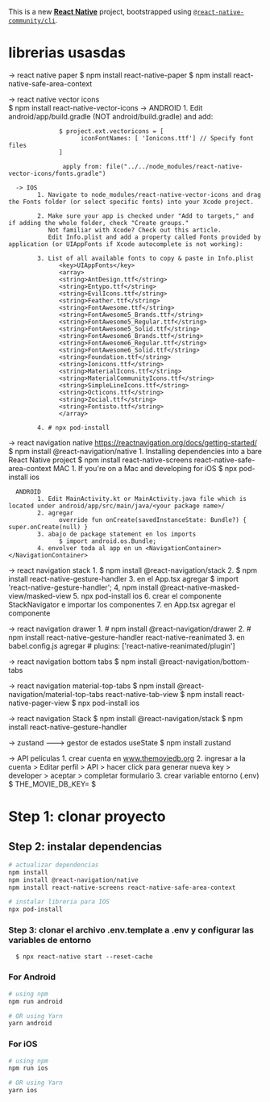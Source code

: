 This is a new [**React Native**](https://reactnative.dev) project, bootstrapped using [`@react-native-community/cli`](https://github.com/react-native-community/cli).

# librerias usasdas
-> react native paper
      $ npm install react-native-paper
      $ npm install react-native-safe-area-context
      <!-- para q codigo se lea para IOS -> $ npx pod-install NO USAR, da error-->
      
-> react native vector icons      
      $ npm install react-native-vector-icons
      -> ANDROID
            1. Edit android/app/build.gradle (NOT android/build.gradle) and add:

                  $ project.ext.vectoricons = [
                        iconFontNames: [ 'Ionicons.ttf'] // Specify font files
                  ]

                   apply from: file("../../node_modules/react-native-vector-icons/fonts.gradle")

      -> IOS
            1. Navigate to node_modules/react-native-vector-icons and drag the Fonts folder (or select specific fonts) into your Xcode project.

            2. Make sure your app is checked under "Add to targets," and if adding the whole folder, check "Create groups."
               Not familiar with Xcode? Check out this article.
               Edit Info.plist and add a property called Fonts provided by application (or UIAppFonts if Xcode autocomplete is not working):

            3. List of all available fonts to copy & paste in Info.plist
                  <key>UIAppFonts</key>
                  <array>
                  <string>AntDesign.ttf</string>
                  <string>Entypo.ttf</string>
                  <string>EvilIcons.ttf</string>
                  <string>Feather.ttf</string>
                  <string>FontAwesome.ttf</string>
                  <string>FontAwesome5_Brands.ttf</string>
                  <string>FontAwesome5_Regular.ttf</string>
                  <string>FontAwesome5_Solid.ttf</string>
                  <string>FontAwesome6_Brands.ttf</string>
                  <string>FontAwesome6_Regular.ttf</string>
                  <string>FontAwesome6_Solid.ttf</string>
                  <string>Foundation.ttf</string>
                  <string>Ionicons.ttf</string>
                  <string>MaterialIcons.ttf</string>
                  <string>MaterialCommunityIcons.ttf</string>
                  <string>SimpleLineIcons.ttf</string>
                  <string>Octicons.ttf</string>
                  <string>Zocial.ttf</string>
                  <string>Fontisto.ttf</string>
                  </array>

            4. # npx pod-install


-> react navigation native https://reactnavigation.org/docs/getting-started/
      $ npm install @react-navigation/native
      1. Installing dependencies into a bare React Native project
            $ npm install react-native-screens react-native-safe-area-context
      MAC 
            1. If you're on a Mac and developing for iOS
                  $ npx pod-install ios

      ANDROID
            1. Edit MainActivity.kt or MainActivity.java file which is located under android/app/src/main/java/<your package name>/
            2. agregar
                  override fun onCreate(savedInstanceState: Bundle?) { super.onCreate(null) }
            3. abajo de package statement en los imports 
                  $ import android.os.Bundle;
            4. envolver toda al app en un <NavigationContainer> </NavigationContainer> 


->  react navigation stack
      1. $ npm install @react-navigation/stack
      2. $ npm install react-native-gesture-handler
      3. en el App.tsx agregar 
            $ import 'react-native-gesture-handler';
      4, npm install @react-native-masked-view/masked-view
      5. npx pod-install ios
      6. crear el componente StackNavigator e importar los componentes
      7. en App.tsx agregar el componente   <tackNavigator />


->  react navigation drawer
      1. # npm install @react-navigation/drawer
      2. # npm install react-native-gesture-handler react-native-reanimated
      3. en babel.config.js agregar
            #  plugins: ['react-native-reanimated/plugin']

-> react navigation bottom tabs
      $ npm install @react-navigation/bottom-tabs
            
-> react navigation material-top-tabs
      $ npm install @react-navigation/material-top-tabs react-native-tab-view
      $ npm install react-native-pager-view
      $ npx pod-install ios

-> react navigation Stack
      $  npm install @react-navigation/stack
      $ npm install react-native-gesture-handler

-> zustand ---> gestor de estados useState
      $ npm install zustand



-> API peliculas
      1. crear cuenta en www.themoviedb.org
      2. ingresar a la cuenta > Editar perfil > API > hacer click para generar nueva key > developer > aceptar > completar formulario
      3. crear variable entorno (.env)
            $ THE_MOVIE_DB_KEY= 
            $ 





# Step 1: clonar proyecto


## Step 2: instalar dependencias
```bash
# actualizar dependencias 
npm install
npm install @react-navigation/native
npm install react-native-screens react-native-safe-area-context

# instalar libreria para IOS
npx pod-install
```


### Step 3: clonar el archivo .env.template a .env y configurar las variables de entorno
      $ npx react-native start --reset-cache


### For Android

```bash
# using npm
npm run android

# OR using Yarn
yarn android
```

### For iOS

```bash
# using npm
npm run ios

# OR using Yarn
yarn ios
```

